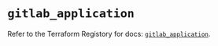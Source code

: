 # `gitlab_application`

Refer to the Terraform Registory for docs: [`gitlab_application`](https://registry.terraform.io/providers/gitlabhq/gitlab/15.11.0/docs/resources/application).
